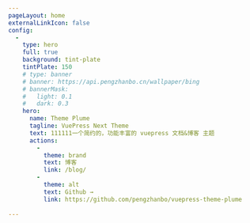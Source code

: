 ```yaml
---
pageLayout: home
externalLinkIcon: false
config:
  -
    type: hero
    full: true
    background: tint-plate
    tintPlate: 150
    # type: banner
    # banner: https://api.pengzhanbo.cn/wallpaper/bing
    # bannerMask:
    #   light: 0.1
    #   dark: 0.3
    hero:
      name: Theme Plume
      tagline: VuePress Next Theme
      text: 111111一个简约的，功能丰富的 vuepress 文档&博客 主题
      actions:
        -
          theme: brand
          text: 博客
          link: /blog/
        -
          theme: alt
          text: Github →
          link: https://github.com/pengzhanbo/vuepress-theme-plume
    
---
```

